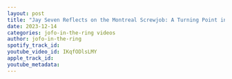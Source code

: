 ```yaml
---
layout: post
title: "Jay Seven Reflects on the Montreal Screwjob: A Turning Point in Wrestling History\""
date: 2023-12-14
categories: jofo-in-the-ring videos
author: jofo-in-the-ring
spotify_track_id: 
youtube_video_id: IKqfODlsLMY
apple_track_id: 
youtube_metadata: 
---
```

